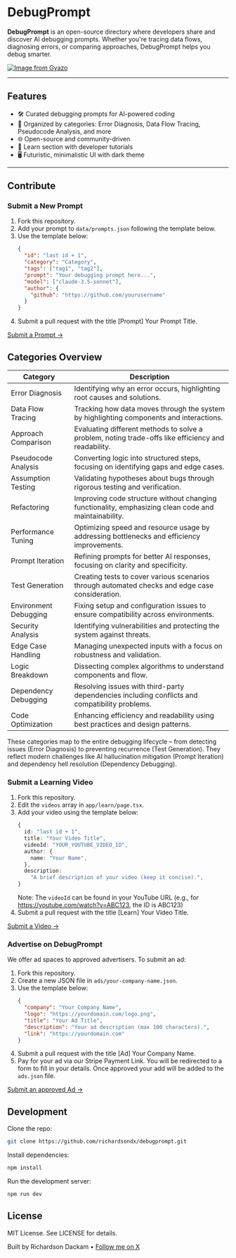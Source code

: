 # DebugPrompt

**DebugPrompt** is an open-source directory where developers share and discover AI debugging prompts. Whether you're tracing data flows, diagnosing errors, or comparing approaches, DebugPrompt helps you debug smarter.

[![Image from Gyazo](https://i.gyazo.com/de3cf14b56b7d5e19d5a9bcba66874e2.png)](https://gyazo.com/de3cf14b56b7d5e19d5a9bcba66874e2)

---

## Features
- 🛠️ Curated debugging prompts for AI-powered coding
- 📂 Organized by categories: Error Diagnosis, Data Flow Tracing, Pseudocode Analysis, and more
- 🌐 Open-source and community-driven
- 🎥 Learn section with developer tutorials
- 🖥️ Futuristic, minimalistic UI with dark theme

---

## Contribute

### Submit a New Prompt
1. Fork this repository.
2. Add your prompt to `data/prompts.json` following the template below.
3. Use the template below:
   ```json
   {
     "id": "last id + 1",
     "category": "Category",
     "tags": ["tag1", "tag2"],
     "prompt": "Your debugging prompt here...",
     "model": ["claude-3.5-sonnet"],
     "author": {
       "github": "https://github.com/yourusername"
     }
   }
   ```
4. Submit a pull request with the title [Prompt] Your Prompt Title.

[Submit a Prompt →](data/prompts.json)

## Categories Overview

| Category                | Description                                                                                         |
|-------------------------|-----------------------------------------------------------------------------------------------------|
| Error Diagnosis         | Identifying why an error occurs, highlighting root causes and solutions.                           |
| Data Flow Tracing       | Tracking how data moves through the system by highlighting components and interactions.            |
| Approach Comparison     | Evaluating different methods to solve a problem, noting trade-offs like efficiency and readability.|
| Pseudocode Analysis     | Converting logic into structured steps, focusing on identifying gaps and edge cases.                |
| Assumption Testing      | Validating hypotheses about bugs through rigorous testing and verification.                      |
| Refactoring             | Improving code structure without changing functionality, emphasizing clean code and maintainability. |
| Performance Tuning      | Optimizing speed and resource usage by addressing bottlenecks and efficiency improvements.         |
| Prompt Iteration        | Refining prompts for better AI responses, focusing on clarity and specificity.                     |
| Test Generation         | Creating tests to cover various scenarios through automated checks and edge case consideration.    |
| Environment Debugging   | Fixing setup and configuration issues to ensure compatibility across environments.               |
| Security Analysis       | Identifying vulnerabilities and protecting the system against threats.                           |
| Edge Case Handling      | Managing unexpected inputs with a focus on robustness and validation.                            |
| Logic Breakdown         | Dissecting complex algorithms to understand components and flow.                                |
| Dependency Debugging    | Resolving issues with third-party dependencies including conflicts and compatibility problems.   |
| Code Optimization       | Enhancing efficiency and readability using best practices and design patterns.                   |

These categories map to the entire debugging lifecycle – from detecting issues (Error Diagnosis) to preventing recurrence (Test Generation). They reflect modern challenges like AI hallucination mitigation (Prompt Iteration) and dependency hell resolution (Dependency Debugging).

### Submit a Learning Video
1. Fork this repository.
2. Edit the `videos` array in `app/learn/page.tsx`.
3. Add your video using the template below:
   ```typescript
   {
     id: "last id + 1",
     title: "Your Video Title",
     videoId: "YOUR_YOUTUBE_VIDEO_ID",
     author: {
       name: "Your Name",
     },
     description:
       "A brief description of your video (keep it concise).",
   }
   ```
   Note: The `videoId` can be found in your YouTube URL (e.g., for https://youtube.com/watch?v=ABC123, the ID is ABC123)
4. Submit a pull request with the title [Learn] Your Video Title.

[Submit a Video →](data/video.json)

### Advertise on DebugPrompt
We offer ad spaces to approved advertisers. To submit an ad:

1. Fork this repository.
2. Create a new JSON file in `ads/your-company-name.json`.
3. Use the template below:
   ```json
   {
     "company": "Your Company Name",
     "logo": "https://yourdomain.com/logo.png",
     "title": "Your Ad Title",
     "description": "Your ad description (max 100 characters).",
     "link": "https://yourdomain.com"
   }
   ```
4. Submit a pull request with the title [Ad] Your Company Name.
5. Pay for your ad via our Stripe Payment Link. You will be redirected to a form to fill in your details. Once approved your add will be added to the `ads.json` file.

[Submit an approved Ad →](data/ads.json)

## Development
Clone the repo:
```bash
git clone https://github.com/richardsondx/debugprompt.git
```

Install dependencies:
```bash
npm install
```

Run the development server:
```bash
npm run dev
```

## License
MIT License. See LICENSE for details.

Built by Richardson Dackam • [Follow me on X](https://x.twitter.com/richardsondx)
